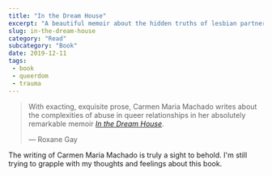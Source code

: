 ```yaml
--- 
title: "In the Dream House" 
excerpt: "A beautiful memoir about the hidden truths of lesbian partner abuse"
slug: in-the-dream-house
category: "Read"
subcategory: "Book"
date: 2019-12-11
tags:
 - book
 - queerdom
 - trauma 
---  
```

> With exacting, exquisite prose, Carmen Maria Machado writes about the complexities of abuse in queer relationships in her absolutely remarkable memoir _[In the Dream House](https://www.goodreads.com/book/show/43317482-in-the-dream-house)_.
>
> — Roxane Gay 

The writing of Carmen Maria Machado is truly a sight to behold. I'm still trying to grapple with my thoughts and feelings about this book.